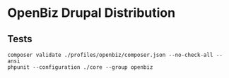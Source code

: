 # OpenBiz Drupal Distribution

## Tests

```
composer validate ./profiles/openbiz/composer.json --no-check-all --ansi
phpunit --configuration ./core --group openbiz
```